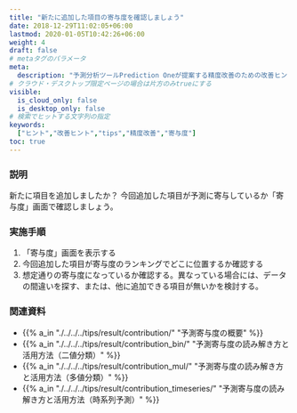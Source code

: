 ```yaml
---
title: "新たに追加した項目の寄与度を確認しましょう"
date: 2018-12-29T11:02:05+06:00
lastmod: 2020-01-05T10:42:26+06:00
weight: 4
draft: false
# metaタグのパラメータ
meta:
  description: "予測分析ツールPrediction Oneが提案する精度改善のための改善ヒントについて説明するページです。"
# クラウド・デスクトップ限定ページの場合は片方のみtrueにする
visible:
  is_cloud_only: false
  is_desktop_only: false
# 検索でヒットする文字列の指定
keywords:
  ["ヒント","改善ヒント","tips","精度改善","寄与度"]
toc: true
---
```


### 説明

新たに項目を追加しましたか？
今回追加した項目が予測に寄与しているか「寄与度」画面で確認しましょう。

### 実施手順

1. 「寄与度」画面を表示する
1. 今回追加した項目が寄与度のランキングでどこに位置するか確認する
1. 想定通りの寄与度になっているか確認する。異なっている場合には、データの間違いを探す、または、他に追加できる項目が無いかを検討する。

### 関連資料

- {{% a_in "./../../../tips/result/contribution/" "予測寄与度の概要" %}}
- {{% a_in "./../../../tips/result/contribution_bin/" "予測寄与度の読み解き方と活用方法（二値分類）" %}}
- {{% a_in "./../../../tips/result/contribution_mul/" "予測寄与度の読み解き方と活用方法（多値分類）" %}}
- {{% a_in "./../../../tips/result/contribution_timeseries/" "予測寄与度の読み解き方と活用方法（時系列予測）" %}}

